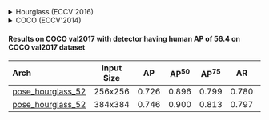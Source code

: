 <!-- [ALGORITHM] -->

<details>
<summary>Hourglass (ECCV'2016)</summary>

```bibtex
@inproceedings{newell2016stacked,
  title={Stacked hourglass networks for human pose estimation},
  author={Newell, Alejandro and Yang, Kaiyu and Deng, Jia},
  booktitle={European conference on computer vision},
  pages={483--499},
  year={2016},
  organization={Springer}
}
```

</details>

<!-- [DATASET] -->

<details>
<summary>COCO (ECCV'2014)</summary>

```bibtex
@inproceedings{lin2014microsoft,
  title={Microsoft coco: Common objects in context},
  author={Lin, Tsung-Yi and Maire, Michael and Belongie, Serge and Hays, James and Perona, Pietro and Ramanan, Deva and Doll{\'a}r, Piotr and Zitnick, C Lawrence},
  booktitle={European conference on computer vision},
  pages={740--755},
  year={2014},
  organization={Springer}
}
```

</details>

#### Results on COCO val2017 with detector having human AP of 56.4 on COCO val2017 dataset

| Arch  | Input Size | AP | AP<sup>50</sup> | AP<sup>75</sup> | AR | AR<sup>50</sup> | ckpt | log |
| :----------------- | :-----------: | :------: | :------: | :------: | :------: | :------: |:------: |:------: |
| [pose_hourglass_52](/configs/body/2d_kpt_sview_rgb_img/topdown_heatmap/coco/hourglass52_coco_256x256.py) | 256x256 | 0.726 | 0.896 | 0.799 | 0.780 | 0.934 | [ckpt](https://download.openmmlab.com/mmpose/top_down/hourglass/hourglass52_coco_256x256-4ec713ba_20200709.pth) | [log](https://download.openmmlab.com/mmpose/top_down/hourglass/hourglass52_coco_256x256_20200709.log.json) |
| [pose_hourglass_52](/configs/body/2d_kpt_sview_rgb_img/topdown_heatmap/coco/hourglass52_coco_384x384.py) | 384x384 | 0.746 | 0.900 | 0.813 | 0.797 | 0.939 | [ckpt](https://download.openmmlab.com/mmpose/top_down/hourglass/hourglass52_coco_384x384-be91ba2b_20200812.pth) | [log](https://download.openmmlab.com/mmpose/top_down/hourglass/hourglass52_coco_384x384_20200812.log.json) |
